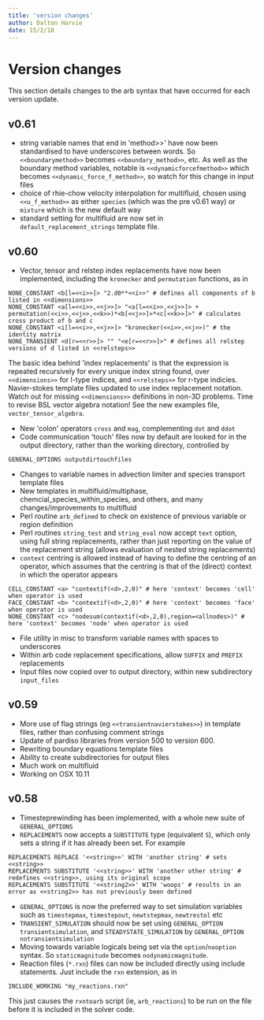 ```yaml
---
title: 'version changes'
author: Dalton Harvie
date: 15/2/18
---
```


# Version changes

This section details changes to the arb syntax that have occurred for each version update.

## v0.61

* string variable names that end in 'method>>' have now been standardised to have underscores between words.  So `<<boundarymethod>>` becomes `<<boundary_method>>`, etc.  As well as the boundary method variables, notable is `<<dynamicforcefmethod>>` which becomes `<<dynamic_force_f_method>>`, so watch for this change in input files
* choice of rhie-chow velocity interpolation for multifluid, chosen using `<<u_f_method>>` as either `species` (which was the pre v0.61 way) or `mixture` which is the new default way
* standard setting for multifluid are now set in `default_replacement_strings` template file.

## v0.60

* Vector, tensor and relstep index replacements have now been implemented, including the `kronecker` and `permutation` functions, as in
```arb
NONE_CONSTANT <b[l=<<i>>]> "2.d0**<<i>>" # defines all components of b listed in <<dimensions>>
NONE_CONSTANT <a[l=<<i>>,<<j>>]> "<a[l=<<i>>,<<j>>]> + permutation(<<i>>,<<j>>,<<k>>)*<b[<<j>>]>*<c[<<k>>]>" # calculates cross product of b and c
NONE_CONSTANT <i[l=<<i>>,<<j>>]> "kronecker(<<i>>,<<j>>)" # the identity matrix
NONE_TRANSIENT <d[r=<<r>>]> "" "<e[r=<<r>>]>" # defines all relstep versions of d listed in <<relsteps>>
```
The basic idea behind 'index replacements' is that the expression is repeated recursively for every unique index string found, over `<<dimensions>>` for l-type indices, and `<<relsteps>>` for r-type indicies.  Navier-stokes template files updated to use index replacement notation.  Watch out for missing `<<dimensions>>` definitions in non-3D problems.  Time to revise BSL vector algebra notation!  See the new examples file, `vector_tensor_algebra`.
* New 'colon' operators `cross` and `mag`, complementing `dot` and `ddot`
* Code communication 'touch' files now by default are looked for in the output directory, rather than the working directory, controlled by
```arb
GENERAL_OPTIONS outputdirtouchfiles
```
* Changes to variable names in advection limiter and species transport template files
* New templates in multifluid/multiphase, chemcial_species_within_species, and others, and many changes/improvements to multifluid
* Perl routine `arb_defined` to check on existence of previous variable or region definition
* Perl routines `string_test` and `string_eval` now accept `text` option, using full string replacements, rather than just reporting on the value of the replacement string (allows evaluation of nested string replacements)
* `context` centring is allowed instead of having to define the centring of an operator, which assumes that the centring is that of the (direct) context in which the operator appears
```arb
CELL_CONSTANT <a> "contextif(<d>,2,0)" # here 'context' becomes 'cell' when operator is used
FACE_CONSTANT <b> "contextif(<d>,2,0)" # here 'context' becomes 'face' when operator is used
NONE_CONSTANT <c> "nodesum(contextif(<d>,2,0),region=<allnodes>)" # here 'context' becomes 'node' when operator is used
```
* File utility in misc to transform variable names with spaces to underscores
* Within arb code replacement specifications, allow `SUFFIX` and `PREFIX` replacements
* Input files now copied over to output directory, within new subdirectory `input_files`

## v0.59

* More use of flag strings (eg `<<transientnavierstokes>>`) in template files, rather than confusing comment strings
* Update of pardiso libraries from version 500 to version 600.
* Rewriting boundary equations template files
* Ability to create subdirectories for output files
* Much work on multifluid
* Working on OSX 10.11

## v0.58

* Timesteprewinding has been implemented, with a whole new suite of `GENERAL_OPTIONS`
* `REPLACEMENTS` now accepts a `SUBSTITUTE` type (equivalent `S`), which only sets a string if it has already been set.  For example
```arb
REPLACEMENTS REPLACE '<<string>>' WITH 'another string' # sets <<string>>
REPLACEMENTS SUBSTITUTE '<<string>>' WITH 'another other string' # redefines <<string>>, using its original scope
REPLACEMENTS SUBSTITUTE '<<string2>>' WITH 'woops' # results in an error as <<string2>> has not previously been defined
```
* `GENERAL_OPTIONS` is now the preferred way to set simulation variables such as `timestepmax`, `timestepout`, `newtstepmax`, `newtrestol` etc
* `TRANSIENT_SIMULATION` should now be set using `GENERAL_OPTION transientsimulation`, and `STEADYSTATE_SIMULATION` by `GENERAL_OPTION notransientsimulation`
* Moving towards variable logicals being set via the `option`/`nooption` syntax.  So `staticmagnitude` becomes `nodynamicmagnitude`.
* Reaction files (`*.rxn`) files can now be included directly using include statements.  Just include the `rxn` extension, as in
```arb
INCLUDE_WORKING "my_reactions.rxn"
```
This just causes the `rxntoarb` script (ie, `arb_reactions`) to be run on the file before it is included in the solver code.

